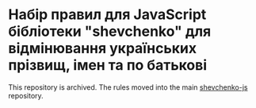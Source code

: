 # Набір правил для JavaScript бібліотеки "shevchenko" для відмінювання українських прізвищ, імен та по батькові

This repository is archived. The rules moved into the main [shevchenko-js](https://github.com/tooleks/shevchenko-js) repository.
